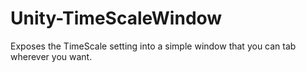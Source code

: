 # Unity-TimeScaleWindow
 Exposes the TimeScale setting into a simple window that you can tab wherever you want.
